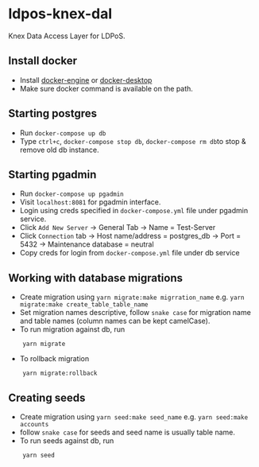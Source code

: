 # ldpos-knex-dal
Knex Data Access Layer for LDPoS.

## Install docker
- Install [docker-engine](https://docs.docker.com/engine/install/) or [docker-desktop](https://docs.docker.com/docker-for-windows/install/)
- Make sure docker command is available on the path.

## Starting postgres
- Run ```docker-compose up db```
- Type ```ctrl+c```, ```docker-compose stop db```, ```docker-compose rm db```to stop & remove old db instance.

## Starting pgadmin
- Run ```docker-compose up pgadmin```
- Visit ```localhost:8081``` for pgadmin interface.
- Login using creds specified in ```docker-compose.yml``` file under pgadmin service.
- Click ```Add New Server``` -> General Tab -> Name = Test-Server
- Click ```Connection``` tab -> Host name/address = postgres_db -> Port = 5432 -> Maintenance database = neutral
- Copy creds for login from ```docker-compose.yml``` file under db service

## Working with database migrations
- Create migration using ```yarn migrate:make migrration_name``` e.g. ```yarn migrate:make create_table_table_name```
- Set migration names descriptive, follow ```snake case``` for migration name and table names (column names can be kept camelCase).
- To run migration against db, run 
```shell script
    yarn migrate
```
- To rollback migration
```shell script
    yarn migrate:rollback
```

## Creating seeds
- Create migration using ```yarn seed:make seed_name``` e.g. ```yarn seed:make accounts```
- follow ```snake case``` for seeds and seed name is usually table name.
- To run seeds against db, run 
```shell script
    yarn seed
```
